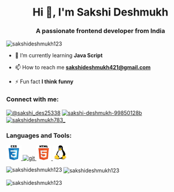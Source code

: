<h1 align="center">Hi 👋, I'm Sakshi Deshmukh</h1>
<h3 align="center">A passionate frontend developer from India</h3>

<p align="left"> <img src="https://komarev.com/ghpvc/?username=sakshideshmukh123&label=Profile%20views&color=0e75b6&style=flat" alt="sakshideshmukh123" /> </p>

- 🌱 I’m currently learning **Java Script**

- 📫 How to reach me **sakshideshmukh421@gmail.com**

- ⚡ Fun fact **I think funny**

<h3 align="left">Connect with me:</h3>
<p align="left">
<a href="https://twitter.com/@sakshi_des25338" target="blank"><img align="center" src="https://raw.githubusercontent.com/rahuldkjain/github-profile-readme-generator/master/src/images/icons/Social/twitter.svg" alt="@sakshi_des25338" height="30" width="40" /></a>
<a href="https://linkedin.com/in/sakshi-deshmukh-99850128b" target="blank"><img align="center" src="https://raw.githubusercontent.com/rahuldkjain/github-profile-readme-generator/master/src/images/icons/Social/linked-in-alt.svg" alt="sakshi-deshmukh-99850128b" height="30" width="40" /></a>
<a href="https://instagram.com/sakshideshmukh783_" target="blank"><img align="center" src="https://raw.githubusercontent.com/rahuldkjain/github-profile-readme-generator/master/src/images/icons/Social/instagram.svg" alt="sakshideshmukh783_" height="30" width="40" /></a>
</p>

<h3 align="left">Languages and Tools:</h3>
<p align="left"> <a href="https://www.w3schools.com/css/" target="_blank" rel="noreferrer"> <img src="https://raw.githubusercontent.com/devicons/devicon/master/icons/css3/css3-original-wordmark.svg" alt="css3" width="40" height="40"/> </a> <a href="https://git-scm.com/" target="_blank" rel="noreferrer"> <img src="https://www.vectorlogo.zone/logos/git-scm/git-scm-icon.svg" alt="git" width="40" height="40"/> </a> <a href="https://www.w3.org/html/" target="_blank" rel="noreferrer"> <img src="https://raw.githubusercontent.com/devicons/devicon/master/icons/html5/html5-original-wordmark.svg" alt="html5" width="40" height="40"/> </a> <a href="https://www.linux.org/" target="_blank" rel="noreferrer"> <img src="https://raw.githubusercontent.com/devicons/devicon/master/icons/linux/linux-original.svg" alt="linux" width="40" height="40"/> </a> </p>

<p><img align="left" src="https://github-readme-stats.vercel.app/api/top-langs?username=sakshideshmukh123&show_icons=true&locale=en&layout=compact" alt="sakshideshmukh123" /></p>

<p>&nbsp;<img align="center" src="https://github-readme-stats.vercel.app/api?username=sakshideshmukh123&show_icons=true&locale=en" alt="sakshideshmukh123" /></p>

<p><img align="center" src="https://github-readme-streak-stats.herokuapp.com/?user=sakshideshmukh123&" alt="sakshideshmukh123" /></p>
